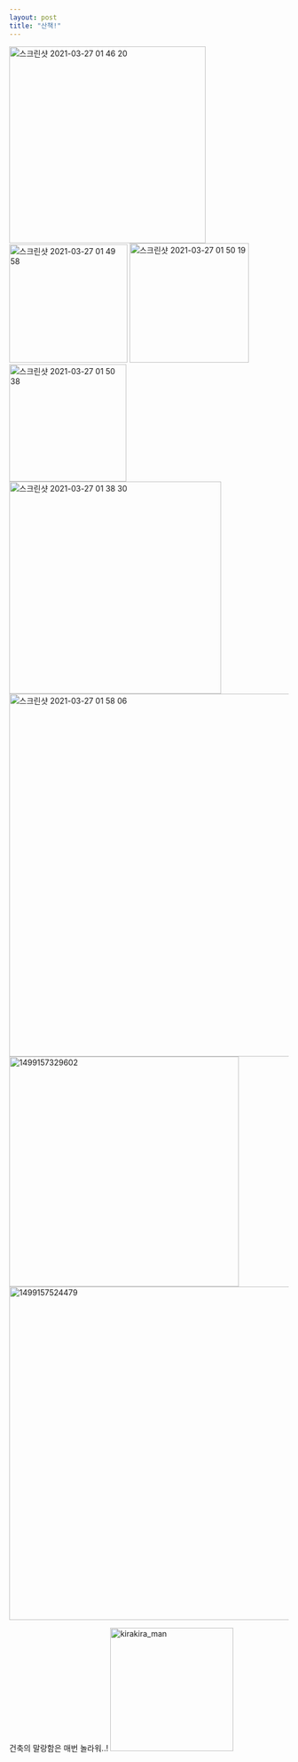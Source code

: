 ```yaml
---
layout: post
title: "산책!"
---
```

<img width="354" alt="스크린샷 2021-03-27 01 46 20" src="https://user-images.githubusercontent.com/81041256/112665352-51021500-8e9e-11eb-9a62-ae80a76f0f3d.png">

<img width="213" alt="스크린샷 2021-03-27 01 49 58" src="https://user-images.githubusercontent.com/81041256/112665824-cec62080-8e9e-11eb-9344-bbaed2892fe0.png">

<img width="215" alt="스크린샷 2021-03-27 01 50 19" src="https://user-images.githubusercontent.com/81041256/112665836-d1287a80-8e9e-11eb-828d-56ce98f6e8d9.png">

<img width="211" alt="스크린샷 2021-03-27 01 50 38" src="https://user-images.githubusercontent.com/81041256/112665848-d38ad480-8e9e-11eb-822a-541d8bb5feba.png">

<img width="382" alt="스크린샷 2021-03-27 01 38 30" src="https://user-images.githubusercontent.com/81041256/112665360-52cbd880-8e9e-11eb-90a1-a958b64ff78f.png">

<img width="653" alt="스크린샷 2021-03-27 01 58 06" src="https://user-images.githubusercontent.com/81041256/112666846-eeaa1400-8e9f-11eb-8875-f30743aa6f8f.png">

<img width="414" alt="1499157329602" src="https://user-images.githubusercontent.com/81041256/112667131-3b8dea80-8ea0-11eb-9b73-a3ae042652a8.jpeg">

<img width="600" alt="1499157524479" src="https://user-images.githubusercontent.com/81041256/112667136-3d57ae00-8ea0-11eb-89a3-c753cc8f282c.jpeg">

건축의 말랑함은 매번 놀라워..! <img width="222" alt="kirakira_man" src="https://user-images.githubusercontent.com/81041256/112670131-d9cf7f80-8ea3-11eb-83b6-be3922ecc958.png">
